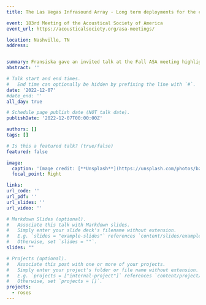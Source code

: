 ```yaml
---
title: The Las Vegas Infrasound Array - Long term deployments for the characterization of urban environments

event: 183rd Meeting of the Acoustical Society of America
event_url: https://acousticalsociety.org/asa-meetings/

location: Nashville, TN
address:


summary: Fransiska gave an invited talk at the Fall ASA meeting highlighting recent work utilizing acoustic data recorded across Las Vegas, NV.  
abstract: ''

# Talk start and end times.
#   End time can optionally be hidden by prefixing the line with `#`.
date: '2022-12-07'
#date_end: ''
all_day: true

# Schedule page publish date (NOT talk date).
publishDate: '2022-12-07T00:00:00Z'

authors: []
tags: []

# Is this a featured talk? (true/false)
featured: false

image:
  caption: 'Image credit: [**Unsplash**](https://unsplash.com/photos/bzdhc5b3Bxs)'
  focal_point: Right

links:
url_code: ''
url_pdf: ''
url_slides: ''
url_video: ''

# Markdown Slides (optional).
#   Associate this talk with Markdown slides.
#   Simply enter your slide deck's filename without extension.
#   E.g. `slides = "example-slides"` references `content/slides/example-slides.md`.
#   Otherwise, set `slides = ""`.
slides: ""

# Projects (optional).
#   Associate this post with one or more of your projects.
#   Simply enter your project's folder or file name without extension.
#   E.g. `projects = ["internal-project"]` references `content/project/deep-learning/index.md`.
#   Otherwise, set `projects = []`.
projects:
  - roses
---
```



